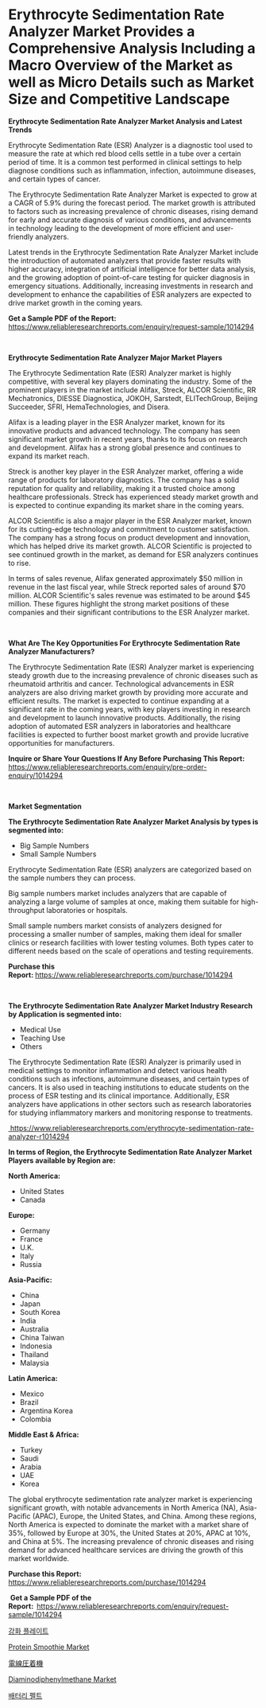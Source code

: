 <p><h1>Erythrocyte Sedimentation Rate Analyzer Market Provides a Comprehensive Analysis Including a Macro Overview of the Market as well as Micro Details such as Market Size and Competitive Landscape</h1></p><p><strong>Erythrocyte Sedimentation Rate Analyzer Market Analysis and Latest Trends</strong></p>
<p><p>Erythrocyte Sedimentation Rate (ESR) Analyzer is a diagnostic tool used to measure the rate at which red blood cells settle in a tube over a certain period of time. It is a common test performed in clinical settings to help diagnose conditions such as inflammation, infection, autoimmune diseases, and certain types of cancer.</p><p>The Erythrocyte Sedimentation Rate Analyzer Market is expected to grow at a CAGR of 5.9% during the forecast period. The market growth is attributed to factors such as increasing prevalence of chronic diseases, rising demand for early and accurate diagnosis of various conditions, and advancements in technology leading to the development of more efficient and user-friendly analyzers.</p><p>Latest trends in the Erythrocyte Sedimentation Rate Analyzer Market include the introduction of automated analyzers that provide faster results with higher accuracy, integration of artificial intelligence for better data analysis, and the growing adoption of point-of-care testing for quicker diagnosis in emergency situations. Additionally, increasing investments in research and development to enhance the capabilities of ESR analyzers are expected to drive market growth in the coming years.</p></p>
<p><strong>Get a Sample PDF of the Report:&nbsp;</strong> <a href="https://www.reliableresearchreports.com/enquiry/request-sample/1014294">https://www.reliableresearchreports.com/enquiry/request-sample/1014294</a></p>
<p>&nbsp;</p>
<p><strong>Erythrocyte Sedimentation Rate Analyzer Major Market Players</strong></p>
<p><p>The Erythrocyte Sedimentation Rate (ESR) Analyzer market is highly competitive, with several key players dominating the industry. Some of the prominent players in the market include Alifax, Streck, ALCOR Scientific, RR Mechatronics, DIESSE Diagnostica, JOKOH, Sarstedt, ELITechGroup, Beijing Succeeder, SFRI, HemaTechnologies, and Disera.</p><p>Alifax is a leading player in the ESR Analyzer market, known for its innovative products and advanced technology. The company has seen significant market growth in recent years, thanks to its focus on research and development. Alifax has a strong global presence and continues to expand its market reach.</p><p>Streck is another key player in the ESR Analyzer market, offering a wide range of products for laboratory diagnostics. The company has a solid reputation for quality and reliability, making it a trusted choice among healthcare professionals. Streck has experienced steady market growth and is expected to continue expanding its market share in the coming years.</p><p>ALCOR Scientific is also a major player in the ESR Analyzer market, known for its cutting-edge technology and commitment to customer satisfaction. The company has a strong focus on product development and innovation, which has helped drive its market growth. ALCOR Scientific is projected to see continued growth in the market, as demand for ESR analyzers continues to rise.</p><p>In terms of sales revenue, Alifax generated approximately $50 million in revenue in the last fiscal year, while Streck reported sales of around $70 million. ALCOR Scientific's sales revenue was estimated to be around $45 million. These figures highlight the strong market positions of these companies and their significant contributions to the ESR Analyzer market.</p></p>
<p>&nbsp;</p>
<p><strong>What Are The Key Opportunities For Erythrocyte Sedimentation Rate Analyzer Manufacturers?</strong></p>
<p><p>The Erythrocyte Sedimentation Rate (ESR) Analyzer market is experiencing steady growth due to the increasing prevalence of chronic diseases such as rheumatoid arthritis and cancer. Technological advancements in ESR analyzers are also driving market growth by providing more accurate and efficient results. The market is expected to continue expanding at a significant rate in the coming years, with key players investing in research and development to launch innovative products. Additionally, the rising adoption of automated ESR analyzers in laboratories and healthcare facilities is expected to further boost market growth and provide lucrative opportunities for manufacturers.</p></p>
<p><strong>Inquire or Share Your Questions If Any Before Purchasing This Report:</strong> <a href="https://www.reliableresearchreports.com/enquiry/pre-order-enquiry/1014294">https://www.reliableresearchreports.com/enquiry/pre-order-enquiry/1014294</a></p>
<p>&nbsp;</p>
<p><strong>Market Segmentation</strong></p>
<p><strong>The Erythrocyte Sedimentation Rate Analyzer Market Analysis by types is segmented into:</strong></p>
<p><ul><li>Big Sample Numbers</li><li>Small Sample Numbers</li></ul></p>
<p><p>Erythrocyte Sedimentation Rate (ESR) analyzers are categorized based on the sample numbers they can process. </p><p>Big sample numbers market includes analyzers that are capable of analyzing a large volume of samples at once, making them suitable for high-throughput laboratories or hospitals. </p><p>Small sample numbers market consists of analyzers designed for processing a smaller number of samples, making them ideal for smaller clinics or research facilities with lower testing volumes. Both types cater to different needs based on the scale of operations and testing requirements.</p></p>
<p><strong>Purchase this Report:&nbsp;</strong><a href="https://www.reliableresearchreports.com/purchase/1014294">https://www.reliableresearchreports.com/purchase/1014294</a></p>
<p>&nbsp;</p>
<p><strong>The Erythrocyte Sedimentation Rate Analyzer Market Industry Research by Application is segmented into:</strong></p>
<p><ul><li>Medical Use</li><li>Teaching Use</li><li>Others</li></ul></p>
<p><p>The Erythrocyte Sedimentation Rate (ESR) Analyzer is primarily used in medical settings to monitor inflammation and detect various health conditions such as infections, autoimmune diseases, and certain types of cancers. It is also used in teaching institutions to educate students on the process of ESR testing and its clinical importance. Additionally, ESR analyzers have applications in other sectors such as research laboratories for studying inflammatory markers and monitoring response to treatments.</p></p>
<p><a href="https://www.reliableresearchreports.com/erythrocyte-sedimentation-rate-analyzer-r1014294">&nbsp;https://www.reliableresearchreports.com/erythrocyte-sedimentation-rate-analyzer-r1014294</a></p>
<p><strong>In terms of Region, the Erythrocyte Sedimentation Rate Analyzer Market Players available by Region are:</strong></p>
<p>
    <p> <strong> North America: </strong>
        <ul>
            <li>United States</li>
            <li>Canada</li>
        </ul>
        </p> 
    <p> <strong> Europe: </strong>
        <ul>
            <li>Germany</li>
            <li>France</li>
            <li>U.K.</li>
            <li>Italy</li>
            <li>Russia</li>
        </ul>
        </p> 
    <p> <strong> Asia-Pacific: </strong>
        <ul>
            <li>China</li>
            <li>Japan</li>
            <li>South Korea</li>
            <li>India</li>
            <li>Australia</li>
            <li>China Taiwan</li>
            <li>Indonesia</li>
            <li>Thailand</li>
            <li>Malaysia</li>
        </ul>
        </p> 
    <p> <strong> Latin America: </strong>
        <ul>
            <li>Mexico</li>
            <li>Brazil</li>
            <li>Argentina Korea</li>
            <li>Colombia</li>
        </ul>
        </p> 
    <p> <strong> Middle East & Africa: </strong>
        <ul>
            <li>Turkey</li>
            <li>Saudi</li>
            <li>Arabia</li>
            <li>UAE</li>
            <li>Korea</li>
        </ul>
    </p>
    </p>
<p><p>The global erythrocyte sedimentation rate analyzer market is experiencing significant growth, with notable advancements in North America (NA), Asia-Pacific (APAC), Europe, the United States, and China. Among these regions, North America is expected to dominate the market with a market share of 35%, followed by Europe at 30%, the United States at 20%, APAC at 10%, and China at 5%. The increasing prevalence of chronic diseases and rising demand for advanced healthcare services are driving the growth of this market worldwide.</p></p>
<p><strong>Purchase this Report: </strong><a href="https://www.reliableresearchreports.com/purchase/1014294">https://www.reliableresearchreports.com/purchase/1014294</a></p>
<p>&nbsp;<strong>Get a Sample PDF of the Report:&nbsp;&nbsp;</strong><a href="https://www.reliableresearchreports.com/enquiry/request-sample/1014294">https://www.reliableresearchreports.com/enquiry/request-sample/1014294</a></p>
<p><strong></strong></p>
<p><p><a href="https://medium.com/@ukaszduda1/%EC%A7%80%EC%A7%80%ED%8C%90-%EC%8B%9C%EC%9E%A5-%EA%B7%9C%EB%AA%A8-%EB%B0%8F-%EC%8B%9C%EC%9E%A5-%EB%8F%99%ED%96%A5-%EC%99%84%EC%A0%84%ED%95%9C-%EC%82%B0%EC%97%85-%EA%B0%9C%EC%9A%94-2024%EB%85%84%EB%B6%80%ED%84%B0-2031%EB%85%84-3802e8e8e0ca">강화 플레이트</a></p><p><a href="https://www.linkedin.com/pulse/protein-smoothie-market-research-report-its-history-forecast-e56te?trackingId=vGC07GDZlqzSE0%2BLUEKU5A%3D%3D">Protein Smoothie Market</a></p><p><a href="https://medium.com/@abdulkoss2015/%E9%9B%BB%E7%B7%9A%E5%9C%A7%E7%9D%80%E6%A9%9F%E5%B8%82%E5%A0%B4%E3%81%AE%E3%82%A4%E3%83%B3%E3%82%B5%E3%82%A4%E3%83%88-%E5%B8%82%E5%A0%B4%E3%83%88%E3%83%AC%E3%83%B3%E3%83%89-%E6%88%90%E9%95%B7-2024%E5%B9%B4%E3%81%8B%E3%82%892031%E5%B9%B4%E3%81%BE%E3%81%A7%E3%81%AE%E4%BA%88%E6%B8%AC-030bcc2f8e4a">電線圧着機</a></p><p><a href="https://github.com/mbisetmhermsr/Market-Research-Report-List-2/blob/main/diaminodiphenylmethane-market.md">Diaminodiphenylmethane Market</a></p><p><a href="https://medium.com/@christianwilderman2022/%EB%B0%B0%ED%84%B0%EB%A6%AC-%ED%95%84%ED%8A%B8-%EC%8B%9C%EC%9E%A5-%EC%A7%80%ED%91%9C-%ED%95%B4%EB%8F%85-%EC%8B%9C%EC%9E%A5-%EC%A0%90%EC%9C%A0%EC%9C%A8-%ED%8A%B8%EB%A0%8C%EB%93%9C-%EB%B0%8F-%EC%84%B1%EC%9E%A5-%ED%8C%A8%ED%84%B4-33a557717212">배터리 펠트</a></p></p>
